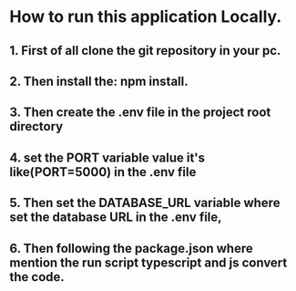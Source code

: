 # How to run this application Locally.

## 1. First of all clone the git repository in your pc.
## 2. Then install the: npm install.
## 3. Then create the .env file in the project root directory 
## 4. set the PORT variable  value it's like(PORT=5000) in the .env file
## 5. Then set the DATABASE_URL variable where set the database URL in the .env file,
## 6. Then following the package.json where mention the run script typescript and js convert the code.